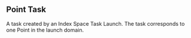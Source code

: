 ## Point Task

 A task created by an Index Space Task Launch.
 The task corresponds to one Point in the launch domain.
 